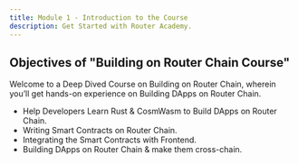 ```yaml
---
title: Module 1 - Introduction to the Course
description: Get Started with Router Academy.
---
```


## Objectives of "Building on Router Chain Course"

Welcome to a Deep Dived Course on Building on Router Chain, wherein you’ll get hands-on experience on Building DApps on Router Chain.

- Help Developers Learn Rust & CosmWasm to Build DApps on Router Chain.
- Writing Smart Contracts on Router Chain.
- Integrating the Smart Contracts with Frontend.
- Building DApps on Router Chain & make them cross-chain.